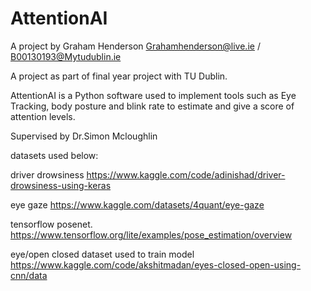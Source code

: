 # AttentionAI

A project by Graham Henderson Grahamhenderson@live.ie / B00130193@Mytudublin.ie

A project as part of final year project with TU Dublin.

AttentionAI is a Python software used to implement tools such as Eye Tracking, body posture and blink rate to estimate and give a score of attention levels.

Supervised by Dr.Simon Mcloughlin 

datasets used below:

driver drowsiness
https://www.kaggle.com/code/adinishad/driver-drowsiness-using-keras

eye gaze
https://www.kaggle.com/datasets/4quant/eye-gaze

tensorflow posenet.
https://www.tensorflow.org/lite/examples/pose_estimation/overview

eye/open closed dataset used to train model
https://www.kaggle.com/code/akshitmadan/eyes-closed-open-using-cnn/data
